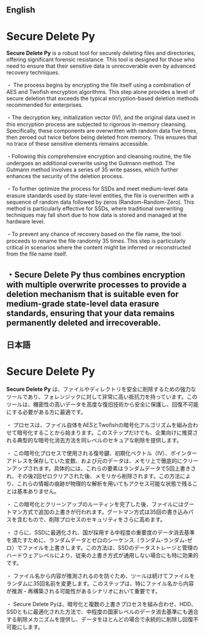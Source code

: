 English
---
# Secure Delete Py

**Secure Delete Py** is a robust tool for securely deleting files and directories, offering significant forensic resistance. This tool is designed for those who need to ensure that their sensitive data is unrecoverable even by advanced recovery techniques.

・ The process begins by encrypting the file itself using a combination of AES and Twofish encryption algorithms. This step alone provides a level of secure deletion that exceeds the typical encryption-based deletion methods recommended for enterprises.

・The decryption key, initialization vector (IV), and the original data used in this encryption process are subjected to rigorous in-memory cleansing. Specifically, these components are overwritten with random data five times, then zeroed out twice before being deleted from memory. This ensures that no trace of these sensitive elements remains accessible.

・Following this comprehensive encryption and cleansing routine, the file undergoes an additional overwrite using the Gutmann method. The Gutmann method involves a series of 35 write passes, which further enhances the security of the deletion process.

・To further optimize the process for SSDs and meet medium-level data erasure standards used by state-level entities, the file is overwritten with a sequence of random data followed by zeros (Random-Random-Zero). This method is particularly effective for SSDs, where traditional overwriting techniques may fall short due to how data is stored and managed at the hardware level.

・To prevent any chance of recovery based on the file name, the tool proceeds to rename the file randomly 35 times. This step is particularly critical in scenarios where the content might be inferred or reconstructed from the file name itself.

・Secure Delete Py thus combines encryption with multiple overwrite processes to provide a deletion mechanism that is suitable even for medium-grade state-level data erasure standards, ensuring that your data remains permanently deleted and irrecoverable.
---
日本語
---

# Secure Delete Py

**Secure Delete Py** は、ファイルやディレクトリを安全に削除するための強力なツールであり、フォレンジックに対して非常に高い抵抗力を持っています。このツールは、機密性の高いデータを高度な復旧技術から安全に保護し、回復不可能にする必要がある方に最適です。

・ プロセスは、ファイル自体をAESとTwofishの暗号化アルゴリズムを組み合わせて暗号化することから始まります。このステップだけでも、企業向けに推奨される典型的な暗号化消去方法を同レベルのセキュアな削除を提供します。

・ この暗号化プロセスで使用される復号鍵、初期化ベクトル（IV）、ポインターアドレスを保存していた変数、および元のデータは、メモリ上で徹底的にクリーンアップされます。具体的には、これらの要素はランダムデータで5回上書きされ、その後2回ゼロクリアされた後、メモリから削除されます。この方法により、これらの情報の痕跡が物理的な解析を用いてもアクセス可能な状態で残ることは基本ありません。

・ この暗号化とクリーンアップのルーティンを完了した後、ファイルにはグートマン方式で追加の上書きが行われます。グートマン方式は35回の書き込みパスを含むもので、削除プロセスのセキュリティをさらに高めます。

・ さらに、SSDに最適化され、国が採用する中程度の重要度のデータ消去基準を満たすために、ランダムデータとゼロのシーケンス（ランダム-ランダム-ゼロ）でファイルを上書きします。この方法は、SSDのデータストレージと管理のハードウェアレベルにより、従来の上書き方式が通用しない場合にも特に効果的です。

・ ファイル名から内容が推測されるのを防ぐため、ツールは続けてファイルをランダムに35回名前を変更します。このステップは、特にファイル名から内容が推測・再構築される可能性があるシナリオにおいて重要です。

・ Secure Delete Pyは、暗号化と複数の上書きプロセスを組み合わせ、HDD、SSDともに最適化された方法で、中程度の国家レベルのデータ消去基準にも適合する削除メカニズムを提供し、データをほとんどの場合で永続的に削除し回復不可能にします。

